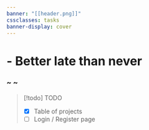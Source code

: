 ```yaml
---
banner: "[[header.png]]"
cssclasses: tasks
banner-display: cover
---
```


<div class="note_2">
	<h1 class="note"> - Better late than never</h1>
	<h3 class="author">~ ~</h3>
</div>

> [!todo] TODO
> - [x] Table of projects
> - [ ] Login / Register page

